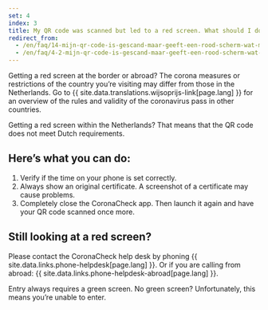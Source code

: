 ```yaml
---
set: 4
index: 3
title: My QR code was scanned but led to a red screen. What should I do?
redirect_from: 
  - /en/faq/14-mijn-qr-code-is-gescand-maar-geeft-een-rood-scherm-wat-moet-ik-doen
  - /en/faq/4-2-mijn-qr-code-is-gescand-maar-geeft-een-rood-scherm-wat-moet-ik-doen
---
```

Getting a red screen at the border or abroad? The corona measures or restrictions of the country you’re visiting may differ from those in the Netherlands. Go to {{ site.data.translations.wijsoprijs-link[page.lang] }} for an overview of the rules and validity of the coronavirus pass in other countries.

Getting a red screen within the Netherlands? That means that the QR code does not meet Dutch requirements.

## Here’s what you can do:

1. Verify if the time on your phone is set correctly.
2. Always show an original certificate. A screenshot of a certificate may cause problems.
3. Completely close the CoronaCheck app. Then launch it again and have your QR code scanned once more.

## Still looking at a red screen?

Please contact the CoronaCheck help desk by phoning {{ site.data.links.phone-helpdesk[page.lang] }}. Or if you are calling from abroad: {{ site.data.links.phone-helpdesk-abroad[page.lang] }}.

Entry always requires a green screen. No green screen? Unfortunately, this means you’re unable to enter.
